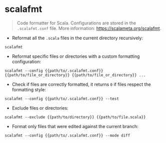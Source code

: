 # scalafmt

> Code formatter for Scala.
> Configurations are stored in the `.scalafmt.conf` file.
> More information: <https://scalameta.org/scalafmt>.

- Reformat all the `.scala` files in the current directory recursively:

`scalafmt`

- Reformat specific files or directories with a custom formatting configuration:

`scalafmt --config {{path/to/.scalafmt.conf}} {{path/to/file_or_directory}} {{path/to/file_or_directory}} ...`

- Check if files are correctly formatted, it returns `0` if files respect the formatting style:

`scalafmt --config {{path/to/.scalafmt.conf}} --test`

- Exclude files or directories:

`scalafmt --exclude {{path/to/directory}} {{path/to/file.scala}}`

- Format only files that were edited against the current branch:

`scalafmt --config {{path/to/.scalafmt.conf}} --mode diff`
